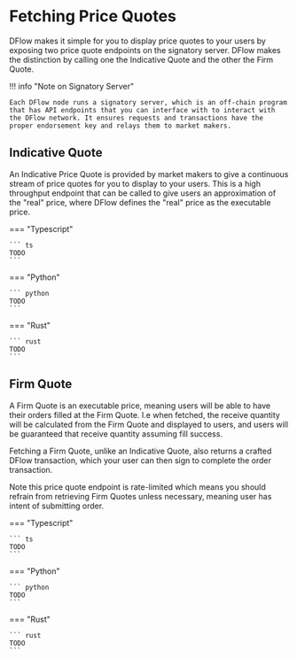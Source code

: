 # Fetching Price Quotes

DFlow makes it simple for you to display price quotes to your users by exposing two price quote endpoints on the signatory server. DFlow makes the distinction by calling one the Indicative Quote and the other the Firm Quote.

!!! info "Note on Signatory Server"

    Each DFlow node runs a signatory server, which is an off-chain program that has API endpoints that you can interface with to interact with the DFlow network. It ensures requests and transactions have the proper endorsement key and relays them to market makers.

## Indicative Quote

An Indicative Price Quote is provided by market makers to give a continuous stream of price quotes for you to display to your users. This is a high throughput endpoint that can be called to give users an approximation of the "real" price, where DFlow defines the "real" price as the executable price.

=== "Typescript"

    ``` ts
    TODO
    ```

=== "Python"

    ``` python
    TODO
    ```

=== "Rust"

    ``` rust
    TODO
    ```

## Firm Quote

A Firm Quote is an executable price, meaning users will be able to have their orders filled at the Firm Quote. I.e when fetched, the receive quantity will be calculated from the Firm Quote and displayed to users, and users will be guaranteed that receive quantity assuming fill success.

Fetching a Firm Quote, unlike an Indicative Quote, also returns a crafted DFlow transaction, which your user can then sign to complete the order transaction.

Note this price quote endpoint is rate-limited which means you should refrain from retrieving Firm Quotes unless necessary, meaning user has intent of submitting order.

=== "Typescript"

    ``` ts
    TODO
    ```

=== "Python"

    ``` python
    TODO
    ```

=== "Rust"

    ``` rust
    TODO
    ```
